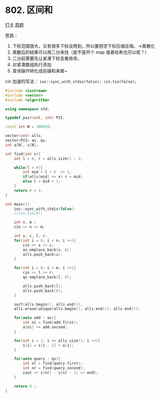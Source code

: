 # 802. 区间和

[打卡](https://www.acwing.com/activity/content/problem/content/836/1/)
[原题](https://www.acwing.com/problem/content/804/)

思路：

1. 下标范围很大，又有很多下标没用到，所以要把空下标压缩压缩。->离散化
2. 离散后的结果可以用二分来找（是不是开个 map 或者哈希也可以呢？）
3. 二分前需要先让紧凑下标去重排序。
4. 对紧凑数组执行添加
5. 查询操作转化成前缀和来做~

cin 加速的写法：
`ios::sync_with_stdio(false); cin.tie(false);`

```C++
#include <iostream>
#include <vector>
#include <algorithm>

using namespace std;

typedef pair<int, int> PII;

const int N = 300010;

vector<int> alls;
vector<PII> as, qs;
int a[N], s[N];

int find(int x){
    int l = 0, r = alls.size() - 1;

    while(l < r){
        int mid = l + r  >> 1;
        if(alls[mid] >= x) r = mid;
        else l = mid + 1;
    }
    return r + 1;
}

int main(){
    ios::sync_with_stdio(false);
    //cin.tie(0);

    int n, m ;
    cin >> n >> m;

    int x, c, l, r;
    for(int i = 0; i < n; i ++){
        cin >> x >> c;
        as.emplace_back(x, c);
        alls.push_back(x);
    }

    for(int i = 0; i < m; i ++){
        cin >> l >> r;
        qs.emplace_back(l, r);

        alls.push_back(l);
        alls.push_back(r);
    }

    sort(alls.begin(), alls.end());
    alls.erase(unique(alls.begin(), alls.end()), alls.end());

    for(auto add : as){
        int ni = find(add.first);
        a[ni] += add.second;
    }

    for(int i = 1; i <= alls.size(); i ++){
        s[i] = s[i - 1] + a[i];
    }

    for(auto query : qs){
        int nl = find(query.first);
        int nr = find(query.second);
        cout << s[nr] - s[nl - 1] << endl;
    }

    return 0 ;
}

```
